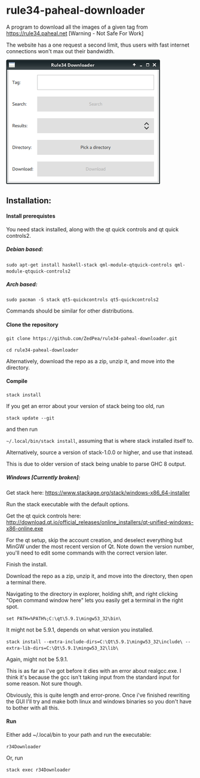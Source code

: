 # rule34-paheal-downloader
A program to download all the images of a given tag from https://rule34.paheal.net [Warning - Not Safe For Work]

The website has a one request a second limit, thus users with fast internet connections won't max out their bandwidth.

![Screenshot of program](r34downloader.png?raw=true "Screenshot of program")

## Installation:

#### Install prerequistes
You need stack installed, along with the qt quick controls and qt quick controls2.

##### Debian based:
`sudo apt-get install haskell-stack qml-module-qtquick-controls qml-module-qtquick-controls2`

##### Arch based:
`sudo pacman -S stack qt5-quickcontrols qt5-quickcontrols2`

Commands should be similar for other distributions.

#### Clone the repository
`git clone https://github.com/ZedPea/rule34-paheal-downloader.git`

`cd rule34-paheal-downloader`

Alternatively, download the repo as a zip, unzip it, and move into the directory.

#### Compile
`stack install`

If you get an error about your version of stack being too old, run 

`stack update --git` 

and then run 

`~/.local/bin/stack install`, assuming that is where stack installed itself to.

Alternatively, source a version of stack-1.0.0 or higher, and use that instead.

This is due to older version of stack being unable to parse GHC 8 output.

##### Windows [Currently broken]:
Get stack here: https://www.stackage.org/stack/windows-x86_64-installer

Run the stack executable with the default options.

Get the qt quick controls here: http://download.qt.io/official_releases/online_installers/qt-unified-windows-x86-online.exe

For the qt setup, skip the account creation, and deselect everything but MinGW under the most recent version of Qt. Note down the version number, you'll need to edit some commands with the correct version later.

Finish the install.

Download the repo as a zip, unzip it, and move into the directory, then open a terminal there.

Navigating to the directory in explorer, holding shift, and right clicking
"Open command window here" lets you easily get a terminal in the right spot.

`set PATH=%PATH%;C:\qt\5.9.1\mingw53_32\bin\`

It might not be 5.9.1, depends on what version you installed.

`stack install --extra-include-dirs=C:\Qt\5.9.1\mingw53_32\include\ --extra-lib-dirs=C:\Qt\5.9.1\mingw53_32\lib\`

Again, might not be 5.9.1.

This is as far as I've got before it dies with an error about realgcc.exe. I think it's because the gcc isn't taking input from the standard input for some reason. Not sure though.

Obviously, this is quite length and error-prone. Once i've finished rewriting the GUI I'll try and make both linux and windows binaries so you don't have to bother with all this.

#### Run

Either add ~/.local/bin to your path and run the executable:

`r34Downloader`

Or, run

`stack exec r34Downloader`
